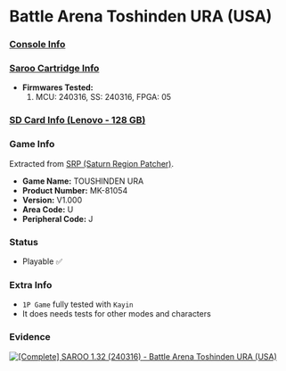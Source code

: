 # Battle Arena Toshinden URA (USA)

### [Console Info](../../../../Info/Consoles/VA13/README.md)

### [Saroo Cartridge Info](../../../../Info/Cartridges/RetroGameParadiseStore/1.32F/README.md)

- <b>Firmwares Tested:</b>
  1. MCU: 240316, SS: 240316, FPGA: 05

### [SD Card Info (Lenovo - 128 GB)](../../../../Info/SdCards/Lenovo/128GB/fat32/README.md)

### Game Info

Extracted from [SRP (Saturn Region Patcher)](https://segaxtreme.net/resources/saturn-region-patcher.81/download).

- <b>Game Name:</b> TOUSHINDEN URA
- <b>Product Number:</b> MK-81054
- <b>Version:</b> V1.000
- <b>Area Code:</b> U
- <b>Peripheral Code:</b> J

### Status

- Playable :white_check_mark:

### Extra Info

- `1P Game` fully tested with `Kayin`
- It does needs tests for other modes and characters

### Evidence

[![[Complete] SAROO 1.32 (240316) - Battle Arena Toshinden URA (USA)](https://img.youtube.com/vi/wG_uJ9ltENI/0.jpg)](https://www.youtube.com/watch?v=wG_uJ9ltENI)
